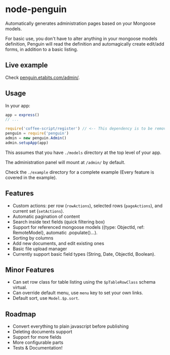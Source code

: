node-penguin
============

Automatically generates administration pages based on your Mongoose models.

For basic use, you don't have to alter anything in your mongoose models definition, Penguin will read the definition and automagically create edit/add forms, in addition to a basic listing.

## Live example
Check [penguin.etabits.com/admin/](http://penguin.etabits.com/admin/).

## Usage
In your app:
```javascript
app = express()
// ...

require('coffee-script/register') // <-- This dependency is to be removed very soon.
penguin = require('penguin')
admin = new penguin.Admin()
admin.setupApp(app)
```
This assumes that you have `./models` directory at the top level of your app.

The administration panel will mount at `/admin/` by default.

Check the `./example` directory for a complete example (Every feature is covered in the example).

## Features
* Custom actions: per row (`rowActions`), selected rows (`pageActions`), and current set (`setActions`).
* Automatic pagination of content
* Search inside text fields (quick filtering box)
* Support for referenced mongoose models ({type: ObjectId, ref: RemoteModel}, automatic .populate()...).
* Sorting by columns
* Add new documents, and edit existing ones
* Basic file upload manager
* Currently support basic field types (String, Date, ObjectId, Boolean).

## Minor Features
* Can set row class for table listing using the `$pTableRowClass` schema virtual.
* Can override default menu, use `menu` key to set your own links.
* Default sort, use `Model.$p.sort`.

## Roadmap
* Convert everything to plain javascript before publishing
* Deleting documents support
* Support for more fields
* More configurable parts
* Tests & Documentation!